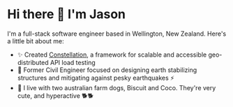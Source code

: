 # Hi there 👋 I'm Jason

I'm a full-stack software engineer based in Wellington, New Zealand. Here's a little bit about me: 

- ✨ Created [Constellation](https://github.com/constellation-load-testing/constellation-local), a framework for scalable and accessible geo-distributed API load testing
- 👷 Former Civil Engineer focused on designing earth stabilizing structures and mitigating against pesky earthquakes ⚡
- 🐾 I live with two australian farm dogs, Biscuit and Coco. They're very cute, and hyperactive 🐕🐕

<!--
**neebs12/neebs12** is a ✨ _special_ ✨ repository because its `README.md` (this file) appears on your GitHub profile.

Here are some ideas to get you started:

- 🔭 I’m currently working on ...
- 🌱 I’m currently learning ...
- 👯 I’m looking to collaborate on ...
- 🤔 I’m looking for help with ...
- 💬 Ask me about ...
- 📫 How to reach me: ...
- 😄 Pronouns: ...
- ⚡ Fun fact: ...
-->
